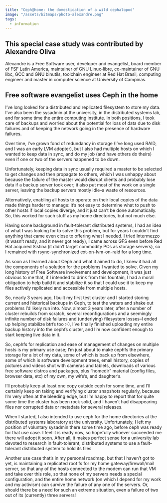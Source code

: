 ```yaml
---
title: "Ceph@home: the domestication of a wild cephalopod"
image: "/assets/bitmaps/photo-alexandre.png"
tags:
  - information
---
```


## This special case study was contributed by Alexandre Oliva

Alexandre is a Free Software user, developer and evangelist, board member of FSF Latin America, maintainer of GNU Linux-libre, co-maintainer of GNU libc, GCC and GNU binutils, toolchain engineer at Red Hat Brasil, computing engineer and master in computer science at University of Campinas.

## Free software evangelist uses Ceph in the home
I’ve long looked for a distributed and replicated filesystem to store my data. I’ve also been the sysadmin at the university, in the distributed systems lab, and for some time the entire computing institute. In both positions, I took care of backups and worried about the potential for loss of data due to disk failures and of keeping the network going in the presence of hardware failures.

Over time, I’ve grown fond of redundancy in storage (I’ve long used RAID, and I was an early LVM adopter), but I also had multiple hosts on which I wanted to keep data in sync, and do my job (and have others do theirs) even if one or two of the servers happened to be down.

Unfortunately, keeping data in sync usually required a master to be selected to get changes and then propagate to others, which I was unhappy about because the failure of the master would disrupt clients and probably lose data if a backup server took over; it also put most of the work on a single server, leaving the backup servers mostly idle–a waste of resources.

Alternatively, enabling all hosts to operate on their local copies of the data made things harder to manage: it’s not easy to determine what to push to other hosts if local copies diverge, and it just can’t be done automatically. So, this worked for such stuff as my home directories, but not much else.

Having some background in fault-tolerant distributed systems, I had an idea of what I was looking for to solve this problem, but for years I couldn’t find anything that came even close to offering what I needed. I tried Intermezzo (it wasn’t ready, and it never got ready), I came across GFS even before Red Hat acquired Sistina (it didn’t target commodity PCs as storage servers), so I remained with rsync-synchronized ext-on-lvm-on-raid for a long time.

As soon as I learned about Ceph and what it aimed to do, I knew it had all the components of a solution for the problems I wanted to solve. Given my long history of Free Software involvement and development, it was just obvious to me that, if I intended to drink from this fountain, I had a moral obligation to help build it and stabilize it so that I could use it to keep my files actively replicated and accessible from multiple hosts.

So, nearly 3 years ago, I built my first test cluster and I started storing current and historical backups in Ceph, to test the waters and shake out problems I’d likely run into. Now, almost 3 years later, after a number of cluster rebuilds from scratch, several reconfigurations and a seemingly infinite number of disk failures and (underlying) filesystem losses–I ended up helping stabilize btrfs too :-), I’ve finally finished uploading my entire backup history into the cephfs cluster, and I’m now confident enough to start keeping live data in it.

So, cephfs for replication and ease of management of changes on multiple hosts is my primary use case; I’m just about to make cephfs the primary storage for a lot of my data, some of which is back up from elsewhere, some of which is software development trees, email history, copies of pictures and videos shot with cameras and tablets, downloads of various free software distros and packages, plus “homedir” material (config files, browser data, etc) of my own, my wife’s, and daughter’s.

I’ll probably keep at least one copy outside ceph for some time, and I’ll certainly keep on taking and verifying cluster snapshots regularly, because I’m very often at the bleeding edge, but I’m happy to report that for quite some time the cluster has been rock solid, and I haven’t had disappearing files nor corrupted data or metadata for several releases.

When I started, I also intended to use ceph for the home directories at the distributed systems laboratory at the university. Unfortunately, I left my position of voluntary sysadmin there some time ago, before ceph was ready for that use case. I feel it is ready now, so hopefully whoever succeeded me there will adopt it soon. After all, it makes perfect sense for a university lab devoted to research in fault-tolerant, distributed systems to use a fault-tolerant distributed system to hold its files

Another use case that’s in my personal roadmap, but that I haven’t got to yet, is maintaining a replicated root fs for my home gateway/firewall/mail server, so that any of the hosts connected to the modem can run that VM and take over this role, so that none of my servers needs a special configuration, and the entire home network (on which I depend for my work and my activism) can survive the failure of any one of the servers. Or, should there be a need for such an extreme situation, even a failure of two out of its (currently) three servers!